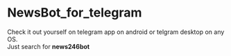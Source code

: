 # NewsBot_for_telegram
Check it out yourself on telegram app on android or telgram desktop on any OS.<br>
Just search for <b> news246bot
